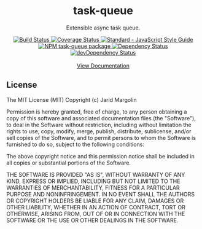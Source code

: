 <h1 align="center">task-queue</h1>
<div align="center">
  <p>Extensible async task queue.</p>
  <div>
    <a href="https://travis-ci.org/jaridmargolin/task-queue">
      <img src="https://travis-ci.org/jaridmargolin/task-queue.svg?branch=master" alt="Build Status">
    </a>
    <a href="https://codecov.io/gh/jaridmargolin/task-queue">
      <img src="https://codecov.io/gh/jaridmargolin/task-queue/branch/master/graph/badge.svg" alt="Coverage Status"/>
    </a>
    <a href="http://standardjs.com/">
      <img src="https://img.shields.io/badge/code%20style-standard-brightgreen.svg" alt="Standard - JavaScript Style Guide">
    </a>
  </div>
  <div>
    <a href="https://npmjs.org/package/task-queue">
      <img src="https://img.shields.io/npm/v/@inventory/task-queue.svg" alt="NPM task-queue package">
    </a>
    <a href="https://david-dm.org/jaridmargolin/task-queue">
      <img src="https://david-dm.org/jaridmargolin/task-queue.svg" alt="Dependency Status">
    </a>
    <a href="https://david-dm.org/jaridmargolin/task-queue#info=devDependencies">
      <img src="https://david-dm.org/jaridmargolin/task-queue/dev-status.svg" alt="devDependency Status">
    </a>
  </div>
</div>
<br>
<div align="center">
<a href="http://jaridmargolin.github.io/task-queue">View Documentation</a>
</div>

## License

The MIT License (MIT) Copyright (c) Jarid Margolin

Permission is hereby granted, free of charge, to any person obtaining a copy of this software and associated documentation files (the "Software"), to deal in the Software without restriction, including without limitation the rights to use, copy, modify, merge, publish, distribute, sublicense, and/or sell copies of the Software, and to permit persons to whom the Software is furnished to do so, subject to the following conditions:

The above copyright notice and this permission notice shall be included in all copies or substantial portions of the Software.

THE SOFTWARE IS PROVIDED "AS IS", WITHOUT WARRANTY OF ANY KIND, EXPRESS OR IMPLIED, INCLUDING BUT NOT LIMITED TO THE WARRANTIES OF MERCHANTABILITY, FITNESS FOR A PARTICULAR PURPOSE AND NONINFRINGEMENT. IN NO EVENT SHALL THE AUTHORS OR COPYRIGHT HOLDERS BE LIABLE FOR ANY CLAIM, DAMAGES OR OTHER LIABILITY, WHETHER IN AN ACTION OF CONTRACT, TORT OR OTHERWISE, ARISING FROM, OUT OF OR IN CONNECTION WITH THE SOFTWARE OR THE USE OR OTHER DEALINGS IN THE SOFTWARE.
